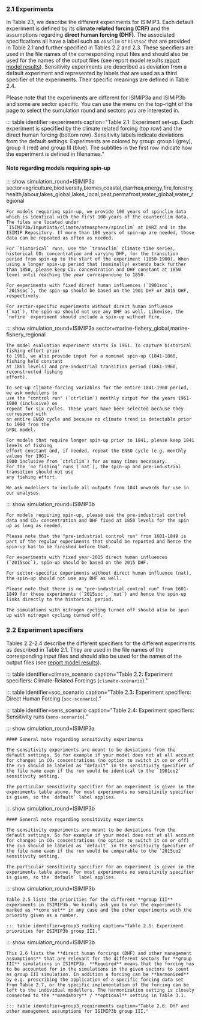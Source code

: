 ### 2.1 Experiments

In Table 2.1, we describe the different experiments for ISIMIP3. Each default experiment is defined by its **climate related forcing (CRF)** and the assumptions regarding **direct human forcing (DHF)**. The associated specifications all have a label such as `obsclim` or `histsoc` that are provided in Table 2.1 and further specified in Tables 2.2 and 2.3. These specifiers are used in the file names of the corresponding input files and should also be used for the names of the output files (see report model results [report model results](#5-reporting-model-results)). Sensitivity experiments are described as deviation from a default experiment and represented by labels that are used as a third specifier of the experiments. Their specific meanings are defined in Table 2.4.

Please note that the experiments are different for ISIMIP3a and ISIMIP3b and some are sector specific. You can use the menu on the top-right of the page to select the sumulation round and sectors you are interested in.

::: table identifier=experiments caption="Table 2.1: Experiment set-up. Each experiment is specified by the climate related forcing (top row) and the direct human forcing (bottom row). Sensitivity labels indicate deviations from the default settings.  Experiments are colored by group: group I (grey), group II (red) and group III (blue). The subtitles in the first row indicate how the experiment is defined in filenames."

#### Note regarding models requiring spin-up

::: show simulation_round=ISIMIP3a sector=agriculture,biodiversity,biomes,coastal,diarrhea,energy,fire,forestry,health,labour,lakes_global,lakes_local,peat,permafrost,water_global,water_regional

    For models requiring spin-up, we provide 100 years of spinclim data which is identical with the first 100 years of the counterclim data. The files are located under `ISIMIP3a/InputData/climate/atmosphere/spinclim` at DKRZ and in the ISIMIP Repository. If more than 100 years of spin-up are needed, these data can be repeated as often as needed.

    For `historical` runs, use the `transclim` climate time series, historical CO₂ concentration and varying DHF, for the transition period from spin-up to the start of the experiment (1850-1900). When using a longer spin-up period that (nominally) extends back further than 1850, please keep CO₂ concentration and DHF constant at 1850 level until reaching the year corresponding to 1850.

    For experiments with fixed direct human influences (`1901soc`, `2015soc`), the spin-up should be based on the 1901 DHF or 2015 DHF, respectively.

    For sector-specific experiments without direct human influence (`nat`), the spin-up should not use any DHF as well. Likewise, the `nofire` experiment should include a spin-up without fire.

::: show simulation_round=ISIMIP3a sector=marine-fishery_global,marine-fishery_regional

    The model evaluation experiment starts in 1961. To capture historical fishing effort prior
    to 1961, we also provide input for a nominal spin-up (1841-1860, fishing held constant
    at 1861 levels) and pre-industrial transition period (1861-1960, reconstructed fishing
    effort).

    To set-up climate-forcing variables for the entire 1841-1960 period, we ask modellers to
    use the "control run" (`ctrlclim`) monthly output for the years 1961-1980 (inclusive) on
    repeat for six cycles. These years have been selected because they correspond with
    an entire ENSO cycle and because no climate trend is detectable prior to 1980 from the
    GFDL model.

    For models that require longer spin-up prior to 1841, please keep 1841 levels of fishing
    effort constant and, if needed, repeat the ENSO cycle (e.g. monthly values for 1961-
    1980 inclusive from `ctrlclim`) for as many times necessary.
    For the ‘no fishing’ runs (`nat`), the spin-up and pre-industrial transition should not use
    any fishing effort.

    We ask modellers to include all outputs from 1841 onwards for use in our analyses.

::: show simulation_round=ISIMIP3b

    For models requiring spin-up, please use the pre-industrial control data and CO₂ concentration and DHF fixed at 1850 levels for the spin up as long as needed.

    Please note that the "pre-industrial control run" from 1601-1849 is part of the regular experiments that should be reported and hence the spin-up has to be finished before that.

    For experiments with fixed year-2015 direct human influences (`2015soc`), spin-up should be based on the 2015 DHF.

    For sector-specific experiments without direct human influence (nat), the spin-up should not use any DHF as well.

    Please note that there is no "pre-industrial control run" from 1601-1849 for these experiments (`2015soc`, `nat`) and hence the spin-up links directly to the historical period.

    The simulations with nitrogen cycling turned off should also be spun up with nitrogen cycling turned off.

### 2.2 Experiment specifiers

Tables 2.2-2.4 describe the different specifiers for the different experiments as described in Table 2.1. They are used in the file names of the corresponding input files and should also be used for the names of the output files (see [report model results](#5-reporting-model-results)).

::: table identifier=climate_scenario caption="Table 2.2: Experiment specifiers: Climate-Related Forcings (`climate-scenario`)."

::: table identifier=soc_scenario caption="Table 2.3: Experiment specifiers: Direct Human Forcing (`soc-scenario`)."

::: table identifier=sens_scenario caption="Table 2.4: Experiment specifiers: Sensitivity runs (`sens-scenario`)."

::: show simulation_round=ISIMIP3a

    #### General note regarding sensitivity experiments

    The sensitivity experiments are meant to be deviations from the default settings. So for example if your model does not at all account for changes in CO₂ concentrations (no option to switch it on or off) the run should be labeled as “default” in the sensitivity specifier of the file name even if the run would be identical to the `1901co2` sensitivity setting.

    The particular sensitivity specifier for an experiment is given in the experiments table above. For most experiments no sensitivity specifier is given, so the `default` label applies.

::: show simulation_round=ISIMIP3b

    #### General note regarding sensitivity experiments

    The sensitivity experiments are meant to be deviations from the default settings. So for example if your model does not at all account for changes in CO₂ concentrations (no option to switch it on or off) the run should be labeled as `default` in the sensitivity specifier of the file name even if the run would be comparable to the `2015co2` sensitivity setting.

    The particular sensitivity specifier for an experiment is given in the experiments table above. For most experiments no sensitivity specifier is given, so the `default` label applies.

::: show simulation_round=ISIMIP3b

    Table 2.5 lists the priorities for the different **group III** experiments in ISIMIP3b. We kindly ask you to run the experiments marked as **core set** in any case and the other experiments with the priority given as a number.

    ::: table identifier=group3_ranking caption="Table 2.5: Experiment priorities for ISIMIP3b group III."

::: show simulation_round=ISIMIP3b

    This 2.6 lists the **direct human forcings (DHF) and other management assumptions** that are relevant for the different sectors for **group III** simulations in ISIMIP3b. **Required** means that the forcing has to be accounted for in the simulations in the given sectors to count as group III simulation. In addition a forcing can be **harmonized** by e.g. prescribing the application of a specific forcing data set from Table 2.7, or the specific implementation of the forcing can be left to the individual modellers. The harmonization setting is closely connected to the **mandatory** / **optional** setting in Table 3.1.

    ::: table identifier=group3_requirements caption="Table 2.6: DHF and other management assumptions for ISIMIP3b group III."
